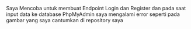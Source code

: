 Saya Mencoba untuk membuat Endpoint Login dan Register dan pada saat input data ke database PhpMyAdmin saya mengalami error seperti pada gambar yang saya cantumkan di repository saya 

